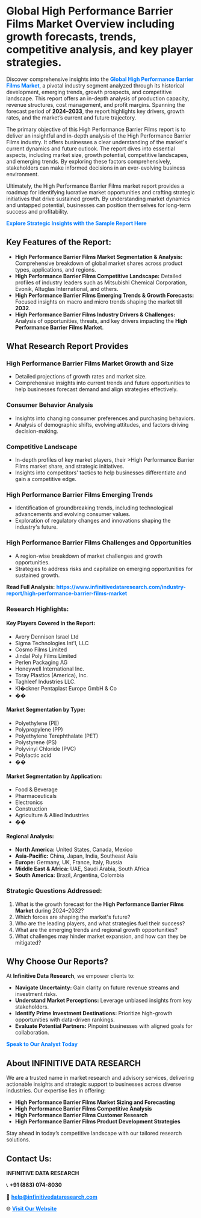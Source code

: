 <h1>Global High Performance Barrier Films Market Overview including growth forecasts, trends, competitive analysis, and key player strategies.</h1>
<p>
Discover comprehensive insights into the 
<a href="https://www.infinitivedataresearch.com/industry-report/high-performance-barrier-films-market" rel="dofollow" style="color: #007BFF; text-decoration: none;"><strong>Global High Performance Barrier Films Market</strong></a>, a pivotal industry segment analyzed through its historical development, emerging trends, growth prospects, and competitive landscape. This report offers an in-depth analysis of production capacity, revenue structures, cost management, and profit margins. Spanning the forecast period of <strong>2024–2033</strong>, the report highlights key drivers, growth rates, and the market’s current and future trajectory.
</p>
<p>
The primary objective of this High Performance Barrier Films report is to deliver an insightful and in-depth analysis of the High Performance Barrier Films industry. It offers businesses a clear understanding of the market's current dynamics and future outlook. The report dives into essential aspects, including market size, growth potential, competitive landscapes, and emerging trends. By exploring these factors comprehensively, stakeholders can make informed decisions in an ever-evolving business environment.
</p>
<p>
Ultimately, the High Performance Barrier Films market report provides a roadmap for identifying lucrative market opportunities and crafting strategic initiatives that drive sustained growth. By understanding market dynamics and untapped potential, businesses can position themselves for long-term success and profitability.
</p>
<p>
<a href="https://www.infinitivedataresearch.com/request-sample/reportId=109011" style="color: #007BFF; text-decoration: none;"><strong>Explore Strategic Insights with the Sample Report Here</strong></a>
</p>

<h2>Key Features of the Report:</h2>
<ul>
<li><strong>High Performance Barrier Films Market Segmentation & Analysis:</strong> Comprehensive breakdown of global market shares across product types, applications, and regions.</li>
<li><strong>High Performance Barrier Films Competitive Landscape:</strong> Detailed profiles of industry leaders such as Mitsubishi Chemical Corporation, Evonik, Altuglas International, and others.</li>
<li><strong>High Performance Barrier Films Emerging Trends & Growth Forecasts:</strong> Focused insights on macro and micro trends shaping the market till <strong>2032</strong>.</li>
<li><strong>High Performance Barrier Films Industry Drivers & Challenges:</strong> Analysis of opportunities, threats, and key drivers impacting the <strong>High Performance Barrier Films Market</strong>.</li>
</ul>

<h2>What Research Report Provides</h2>
<h3>High Performance Barrier Films Market Growth and Size</h3>
<ul>
<li>Detailed projections of growth rates and market size.</li>
<li>Comprehensive insights into current trends and future opportunities to help businesses forecast demand and align strategies effectively.</li>
</ul>

<h3>Consumer Behavior Analysis</h3>
<ul>
<li>Insights into changing consumer preferences and purchasing behaviors.</li>
<li>Analysis of demographic shifts, evolving attitudes, and factors driving decision-making.</li>
</ul>

<h3>Competitive Landscape</h3>
<ul>
<li>In-depth profiles of key market players, their >High Performance Barrier Films market share, and strategic initiatives.</li>
<li>Insights into competitors' tactics to help businesses differentiate and gain a competitive edge.</li>
</ul>

<h3>High Performance Barrier Films Emerging Trends</h3>
<ul>
<li>Identification of groundbreaking trends, including technological advancements and evolving consumer values.</li>
<li>Exploration of regulatory changes and innovations shaping the industry's future.</li>
</ul>

<h3>High Performance Barrier Films Challenges and Opportunities</h3>
<ul>
<li>A region-wise breakdown of market challenges and growth opportunities.</li>
<li>Strategies to address risks and capitalize on emerging opportunities for sustained growth.</li>
</ul>
<p><strong>Read Full Analysis:</strong> <a href="https://www.infinitivedataresearch.com/industry-report/high-performance-barrier-films-market" rel="dofollow" style="color: #007BFF; text-decoration: none;"><strong>https://www.infinitivedataresearch.com/industry-report/high-performance-barrier-films-market</strong></a></p>
<h3>Research Highlights:</h3>
<h4>Key Players Covered in the Report:</h4>
<ul><li>Avery Dennison Israel Ltd</li><li>Sigma Technologies Int&#039;l, LLC</li><li>Cosmo Films Limited</li><li>Jindal Poly Films Limited</li><li>Perlen Packaging AG</li><li>Honeywell International Inc.</li><li>Toray Plastics (America), Inc.</li><li>Taghleef Industries LLC.</li><li>Kl�ckner Pentaplast Europe GmbH &amp; Co</li><li>��</li></ul>
<h4>Market Segmentation by Type:</h4>
<ul><li>Polyethylene (PE)</li><li>Polypropylene (PP)</li><li>Polyethylene Terephthalate (PET)</li><li>Polystyrene (PS)</li><li>Polyvinyl Chloride (PVC)</li><li>Polylactic acid</li><li>��</li></ul>
<h4>Market Segmentation by Application:</h4>
<ul><li>Food &amp; Beverage</li><li>Pharmaceuticals</li><li>Electronics</li><li>Construction</li><li>Agriculture &amp; Allied Industries</li><li>��</li></ul>

<h4>Regional Analysis:</h4>
<ul>
<li><strong>North America:</strong> United States, Canada, Mexico</li>
<li><strong>Asia-Pacific:</strong> China, Japan, India, Southeast Asia</li>
<li><strong>Europe:</strong> Germany, UK, France, Italy, Russia</li>
<li><strong>Middle East & Africa:</strong> UAE, Saudi Arabia, South Africa</li>
<li><strong>South America:</strong> Brazil, Argentina, Colombia</li>
</ul>

<h3>Strategic Questions Addressed:</h3>
<ol>
<li>What is the growth forecast for the <strong>High Performance Barrier Films Market</strong> during 2024–2032?</li>
<li>Which forces are shaping the market's future?</li>
<li>Who are the leading players, and what strategies fuel their success?</li>
<li>What are the emerging trends and regional growth opportunities?</li>
<li>What challenges may hinder market expansion, and how can they be mitigated?</li>
</ol>

<h2>Why Choose Our Reports?</h2>
<p>At <strong>Infinitive Data Research</strong>, we empower clients to:</p>
<ul>
<li><strong>Navigate Uncertainty:</strong> Gain clarity on future revenue streams and investment risks.</li>
<li><strong>Understand Market Perceptions:</strong> Leverage unbiased insights from key stakeholders.</li>
<li><strong>Identify Prime Investment Destinations:</strong> Prioritize high-growth opportunities with data-driven rankings.</li>
<li><strong>Evaluate Potential Partners:</strong> Pinpoint businesses with aligned goals for collaboration.</li>
</ul>
<p><a href="https://www.infinitivedataresearch.com/industry-report/high-performance-barrier-films-market" rel="dofollow" style="color: #007BFF; text-decoration: none;"><strong>Speak to Our Analyst Today</strong></a></p>

<h2>About INFINITIVE DATA RESEARCH</h2>
<p>We are a trusted name in market research and advisory services, delivering actionable insights and strategic support to businesses across diverse industries. Our expertise lies in offering:</p>
<ul>
<li><strong>High Performance Barrier Films Market Sizing and Forecasting</strong></li>
<li><strong>High Performance Barrier Films Competitive Analysis</strong></li>
<li><strong>High Performance Barrier Films Customer Research</strong></li>
<li><strong>High Performance Barrier Films Product Development Strategies</strong></li>
</ul>
<p>Stay ahead in today’s competitive landscape with our tailored research solutions.</p>

<h2>Contact Us:</h2>
<p><strong>INFINITIVE DATA RESEARCH</strong></p>
<p>📞 <strong>+91 (883) 074-8030</strong></p>
<p>📧 <strong><a href="mailto:help@infinitivedataresearch.com" style="color: #007BFF;">help@infinitivedataresearch.com</a></strong></p>
<p>🌐 <strong><a href="https://www.infinitivedataresearch.com" rel="dofollow" style="color: #007BFF;">Visit Our Website</a></strong></p>